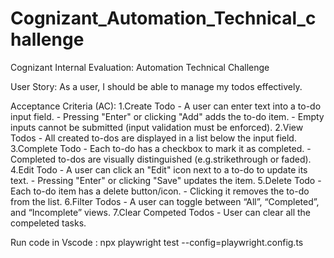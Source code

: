 # Cognizant_Automation_Technical_challenge
Cognizant Internal Evaluation: Automation Technical Challenge 

User Story: As a user, I should be able to manage my todos effectively.

Acceptance Criteria (AC):
1.Create Todo
           - A user can enter text into a to-do input field.
           - Pressing "Enter" or clicking "Add" adds the to-do item.
           - Empty inputs cannot be submitted (input validation must be enforced).
2.View Todos
           - All created to-dos are displayed in a list below the input field.
3.Complete Todo
           - Each to-do has a checkbox to mark it as completed.
           - Completed to-dos are visually distinguished (e.g.strikethrough or faded).
4.Edit Todo
           - A user can click an "Edit" icon next to a to-do to update its text.
           - Pressing "Enter" or clicking "Save" updates the item.
5.Delete Todo
           - Each to-do item has a delete button/icon.
           - Clicking it removes the to-do from the list.
6.Filter Todos
           - A user can toggle between “All”, “Completed”, and “Incomplete” views.
7.Clear Competed Todos
           - User can clear all the compeleted tasks. 

Run code in Vscode : npx playwright test --config=playwright.config.ts


